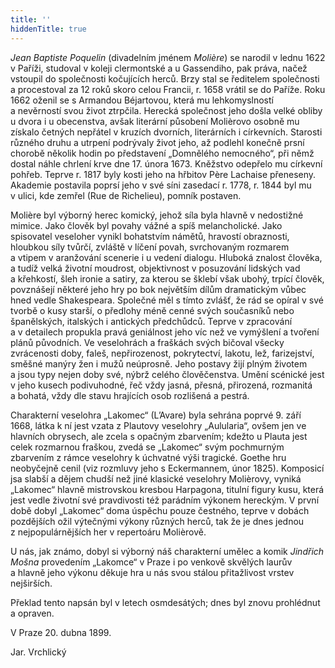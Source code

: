 ```yaml
---
title: ''
hiddenTitle: true
---
```


_Jean Baptiste Poquelin_ (divadelním jménem _Molière_) se narodil v lednu 1622 v Paříži, studoval v koleji clermontské a u Gassendiho, pak práva, načež vstoupil do společnosti kočujících herců. Brzy stal se ředitelem společnosti a procestoval za 12 roků skoro celou Francii, r. 1658 vrátil se do Paříže. Roku 1662 oženil se s Armandou Béjartovou, která mu lehkomyslností a nevěrností svou život ztrpčila. Herecká společnost jeho došla velké obliby u dvora i u obecenstva, avšak literární působení Molièrovo osobně mu získalo četných nepřátel v kruzích dvorních, literárních i církevních. Starosti různého druhu a utrpení podrývaly život jeho, až podlehl konečně prsní chorobě několik hodin po představení „Domnělého nemocného“, při němž dostal náhle chrlení krve dne 17. února 1673. Kněžstvo odepřelo mu církevní pohřeb. Teprve r. 1817 byly kosti jeho na hřbitov Père Lachaise přeneseny. Akademie postavila poprsí jeho v své síni zasedací r. 1778, r. 1844 byl mu v ulici, kde zemřel (Rue de Richelieu), pomník postaven.

Molière byl výborný herec komický, jehož síla byla hlavně v ne­dostižné mimice. Jako člověk byl povahy vážné a spíš melancholické. Jako spisovatel veseloher vynikl bohatstvím námětů, hravostí obraznosti, hloubkou síly tvůrčí, zvláště v líčení povah, svrchovaným rozmarem a vtipem v aranžování scenerie i u vedení dialogu. Hluboká znalost člověka, a tudíž velká životní moudrost, objektivnost v posuzování lidských vad a křehkostí, šleh ironie a satiry, za kterou se šklebí však ubohý, trpící člověk, povznášejí některé jeho hry po bok největším dílům dramatickým vůbec hned vedle Shakespeara. Společné měl s tímto zvlášť, že rád se opíral v své tvorbě o kusy starší, o předlohy méně cenné svých současníků nebo španělských, italských i antických předchůdců. Teprve v zpracování a v detailech propukla pravá geniálnost jeho víc než ve vymýšlení a tvoření plánů původních. Ve veselohrách a fraškách svých bičoval všecky zvrácenosti doby, faleš, nepřirozenost, pokrytectví, lakotu, lež, farizejství, směšné manýry žen i mužů neúprosně. Jeho postavy žijí plným životem a jsou typy nejen doby své, nýbrž celého člověčenstva. Umění scénické jest v jeho kusech podivuhodné, řeč vždy jasná, přesná, přirozená, rozmanitá a bohatá, vždy dle stavu hrajících osob rozlišená a pestrá.

Charakterní veselohra „Lakomec“ (L’Avare) byla sehrána poprvé 9. září 1668, látka k ní jest vzata z Plautovy veselohry „Aulularia“, ovšem jen ve hlavních obrysech, ale zcela s opačným zbarvením; kdežto u Plauta jest celek rozmarnou fraškou, zvedá se „Lakomec“ svým pochmurným zbarvením z rámce veselohry k úchvatné výši tragické. Goethe hru neobyčejně cenil (viz rozmluvy jeho s Ecker­mannem, únor 1825). Komposicí jsa slabší a dějem chudší než jiné klasické veselohry Molièrovy, vyniká „Lakomec“ hlavně mistrovskou kresbou Harpagona, titulní figury kusu, která jest vedle životní své pravdivosti též parádním výkonem hereckým. V první době dobyl „Lakomec“ doma úspěchu pouze čestného, teprve v dobách pozdějších ožil výtečnými výkony různých herců, tak že je dnes jednou z nejpopulárnějších her v repertoáru Molièrově.

U nás, jak známo, dobyl si výborný náš charakterní umělec a komik _Jindřich Mošna_ provedením „Lakomce“ v Praze i po venkově skvělých laurův a hlavně jeho výkonu děkuje hra u nás svou stálou přitažlivost vrstev nejširších.

Překlad tento napsán byl v letech osmdesátých; dnes byl znovu prohlédnut a opraven.

  

V Praze 20. dubna 1899.

Jar. Vrchlický
